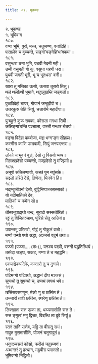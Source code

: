 ```yaml
---
title: ०२. भूकण्ड

---
```

२. भूकण्ड  
१. भूमिवग्ग  
१८०.  
वग्गा भूमि, पुरी, मच्च, चतुब्बण्ण, वनादिहि।  
पातालेन च वुच्चन्ते, सङ्गो’पङ्गेहि’ध’क्कमा॥  
१८१.  
वसुन्धरा छमा भूमि, पथवी मेदनी मही।  
उब्बी वसुमती गो कु, वसुधा धरणी धरा।  
पुथवी जगती भूरी, भू च भूतधरा’ वनी॥  
१८२.  
खारा तु मत्तिका ऊसो, ऊसवा तूसरो तिसु।  
थलं थलीत्थी भूभागे, थद्धलूखम्हि जङ्गलो॥  
१८३.  
पुब्बविदेहो चापर, गोयानं जम्बुदीपो च।  
उत्तरकुरु चेति सियुं, चत्तारोमे महादीपा॥  
१८४.  
पुम्बहुत्ते कुरू सक्का, कोसला मगधा सिवी।  
कलिङ्गा’वन्ति पञ्चाला, वज्जी गन्धार चेतयो॥  
१८५.  
वङ्गा विदेहा कम्बोजा, मद्दा भग्ग’ङ्ग सीहळा।  
कस्मीरा कासि पण्डवादी, सियुं जनपदन्तरा॥  
१८६.  
लोको च भुवनं वुत्तं, देसो तु विसयो प्यथ।  
मिलक्खदेसो पच्चन्तो, मज्झदेसो तु मज्झिमो॥  
१८७.  
अनूपो सलिलप्पायो, कच्छं पुम नपुंसके।  
सद्दलो हरिते देसे, तिणेना, भिनवेन हि॥  
१८८.  
नद्यम्बुजीवनो देसो, वुट्ठिनिप्पज्जसस्सको।  
यो नदीमातिको देव,  
मातिको च कमेन सो॥  
१८९.  
तीस्वनूपाद्यथो चन्द, सूरादो सस्सतीरितो।  
रट्ठं तु विजितञ्चाथ, पुरिसे सेतु आलियं॥  
१९०.  
उपान्तभू परिसरो, गोट्ठं तु गोकुलं वजो।  
मग्गो पन्थो पथो अद्धा, अञ्जसं वटुमं तथा॥  
१९१.  
पज्जो [पज्जा…. (क॰)], यनञ्च पदवी, वत्तनी पद्धतित्थियं।  
तब्भेदा जङ्घ, सकट, मग्गा ते च महद्धनि॥  
१९२.  
एकपद्येकपदिके, कन्तारो तु च दुग्गमे।  
१९३.  
पटिमग्गो पटिपथो, अद्धानं दीघ मञ्जसं।  
सुप्पथो तु सुपन्थो च, उप्पथं त्वपथं भवे॥  
१९४.  
छत्तिंसपरमाणून, मेको णु च छत्तिंस ते।  
तज्जारी तापि छत्तिंस, रथरेणु छत्तिंस ते॥  
१९५.  
लिक्खाता सत्त ऊका ता, धञ्ञमासोति सत्त ते।  
सत्त ङ्गुल’ ममु द्विच्छ, विदत्थि ता दुवे सियुं॥  
१९६.  
रतनं तानि सत्तेव, यट्ठि ता वीसतू सभं।  
गावुत मुसभासीति, योजनं चतुगावुतं॥  
१९७.  
धनुपञ्चसतं कोसो, करीसं चतुरम्बणं।  
अब्भन्तरं तु हत्थान, मट्ठवीस पमाणतो॥  
भूमिवग्गो निट्ठितो।  
